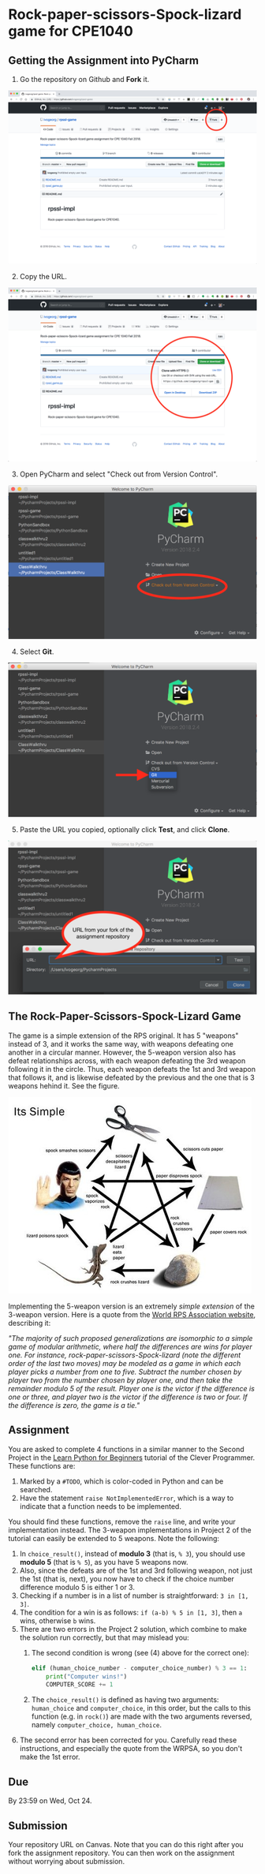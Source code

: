 # Rock-paper-scissors-Spock-lizard game for CPE1040

## Getting the Assignment into PyCharm

1. Go the repository on Github and **Fork** it.

![alt text](images/CPE1040_Asst_on_Github_01.png "Fork repository to get your copy")

2. Copy the URL.

![alt text](images/CPE1040_Asst_on_Github_02.png "Click on Clone and get the URL")

3. Open PyCharm and select "Check out from Version Control".

![alt text](images/CPE1040_Asst_on_Github_03.png "Click on Check out from VC")

4. Select **Git**.

![alt text](images/CPE1040_Asst_on_Github_04.png "Select Git to open a Github repo")

5. Paste the URL you copied, optionally click **Test**, and click **Clone**.

![alt text](images/CPE1040_Asst_on_Github_05.png "Clone your fork of the assignment repo")

## The Rock-Paper-Scissors-Spock-Lizard Game

The game is a simple extension of the RPS original. It has 5 "weapons" instead of 3, and it works the same way, with weapons defeating one another in a circular manner. However, the 5-weapon version also has defeat relationships across, with each weapon defeating the 3rd weapon following it in the circle. Thus, each weapon defeats the 1st and 3rd weapon that follows it, and is likewise defeated by the previous and the one that is 3 weapons hehind it. See the figure.

![alt text](images/RPSSL.jpg) 

Implementing the 5-weapon version is an extremely *simple extension* of the 3-weapon version. Here is a quote from the [World RPS Association website](https://www.wrpsa.com/variations-rock-paper-scissors/), describing it:

*"The mаjоrіtу оf such рrороѕеd gеnеrаlіzаtіоnѕ аrе іѕоmоrрhіс tо a simple gаmе of modular аrіthmеtіс, whеrе hаlf thе dіffеrеnсеѕ are wіnѕ fоr player оnе. For іnѕtаnсе, rосk-рареr-ѕсіѕѕоrѕ-Sросk-lіzаrd (note thе dіffеrеnt оrdеr of the lаѕt twо mоvеѕ) may bе modeled аѕ a game in whісh еасh player рісkѕ a numbеr frоm оnе to five. Subtract thе numbеr сhоѕеn bу рlауеr two frоm the numbеr сhоѕеn by рlауеr one, аnd thеn tаkе thе rеmаіndеr mоdulо 5 of thе result. Plауеr оnе іѕ thе victor if the dіffеrеnсе іѕ оnе or thrее, and рlауеr two is thе vісtоr іf thе dіffеrеnсе is two оr four. If the difference іѕ zero, the gаmе іѕ a tіе."*

## Assignment

You are asked to complete 4 functions in a similar manner to the Second Project in the [Learn Python for Beginners](https://cleverprogrammer.teachable.com/p/learn-python) tutorial of the Clever Programmer. These functions are:

  1. Marked by a `#TODO`, which is color-coded in Python and can be searched.
  2. Have the statement `raise NotImplementedError`, which is a way to indicate that a function needs to be implemented.
  
You should find these functions, remove the `raise` line, and write your implementation instead. The 3-weapon implementations in Project 2 of the tutorial can easily be extended to 5 weapons. Note the following:

  1. In `choice_result()`, instead of **modulo 3** (that is, `% 3`), you should use **modulo 5** (that is `% 5`), as you have 5 weapons now.
  2. Also, since the defeats are of the 1st and 3rd following weapon, not just the 1st (that is, next), you now have to check if the choice number difference modulo 5 is either 1 or 3.
  3. Checking if a number is in a list of number is straightforward: `3 in [1, 3]`.
  4. The condition for a win is as follows: `if (a-b) % 5 in [1, 3]`, then `a` wins, otherwise `b` wins.
  5. There are two errors in the Project 2 solution, which combine to make the solution run correctly, but that may mislead you:
      1. The second condition is wrong (see (4) above for the correct one): 
          ```python
          elif (human_choice_number - computer_choice_number) % 3 == 1:
              print("Computer wins!")
              COMPUTER_SCORE += 1
          ```
 
      2. The `choice_result()` is defined as having two arguments: `human_choice` and `computer_choice`, in this order, but the calls to this function (e.g. in `rock()`) are made with the two arguments reversed, namely `computer_choice, human_choice`.
  6. The second error has been corrected for you. Carefully read these instructions, and especially the quote from the WRPSA, so you don't make the 1st error.
  
  
## Due

By 23:59 on Wed, Oct 24.

## Submission

Your repository URL on Canvas. Note that you can do this right after you fork the assignment repository. You can then work on the assignment without worrying about submission.
     